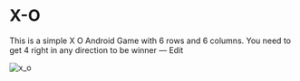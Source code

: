 # X-O

This is a simple X O Android Game with 6 rows and 6 columns. You need to get 4 right in any direction to be winner — Edit


![x_o](https://cloud.githubusercontent.com/assets/13104724/11788345/624eccd6-a245-11e5-97c9-c31147c2deff.png)

